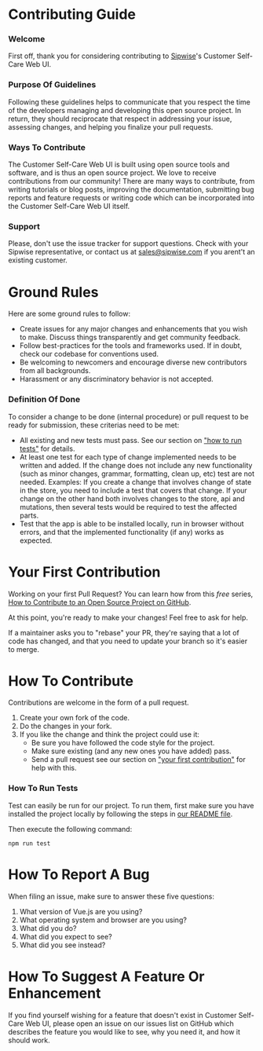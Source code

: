 # Contributing Guide

### Welcome

First off, thank you for considering contributing to [Sipwise](https://www.sipwise.com/)'s Customer Self-Care Web UI.

### Purpose Of Guidelines

Following these guidelines helps to communicate that you respect the time of the developers managing and developing this open source project. In return, they should reciprocate that respect in addressing your issue, assessing changes, and helping you finalize your pull requests.

### Ways To Contribute

The Customer Self-Care Web UI is built using open source tools and software, and is thus an open source project. We love to receive contributions from our community! There are many ways to contribute, from writing tutorials or blog posts, improving the documentation, submitting bug reports and feature requests or writing code which can be incorporated into the Customer Self-Care Web UI itself.

### Support

Please, don't use the issue tracker for support questions. Check with your Sipwise representative, or contact us at [sales@sipwise.com](mailto:sales@sipwise.com) if you arent't an existing customer.

# Ground Rules

Here are some ground rules to follow:

* Create issues for any major changes and enhancements that you wish to make. Discuss things transparently and get community feedback.
* Follow best-practices for the tools and frameworks used. If in doubt, check our codebase for conventions used.
* Be welcoming to newcomers and encourage diverse new contributors from all backgrounds.
* Harassment or any discriminatory behavior is not accepted.

### Definition Of Done

To consider a change to be done (internal procedure) or pull request to be ready for submission, these criterias need to be met:

* All existing and new tests must pass. See our section on ["how to run tests"](#how-to-run-test) for details.
* At least one test for each type of change implemented needs to be written and added. If the change does not include any new functionality (such as minor changes, grammar, formatting, clean up, etc) test are not needed. Examples: If you create a change that involves change of state in the store, you need to include a test that covers that change. If your change on the other hand both involves changes to the store, api and mutations, then several tests would be required to test the affected parts.
* Test that the app is able to be installed locally, run in browser without errors, and that the implemented functionality (if any) works as expected.

# Your First Contribution

Working on your first Pull Request? You can learn how from this *free* series, [How to Contribute to an Open Source Project on GitHub](https://egghead.io/series/how-to-contribute-to-an-open-source-project-on-github).

At this point, you're ready to make your changes! Feel free to ask for help.

If a maintainer asks you to "rebase" your PR, they're saying that a lot of code has changed, and that you need to update your branch so it's easier to merge.

# How To Contribute

Contributions are welcome in the form of a pull request.

1. Create your own fork of the code.
2. Do the changes in your fork.
3. If you like the change and think the project could use it:
    * Be sure you have followed the code style for the project.
    * Make sure existing (and any new ones you have added) pass.
    * Send a pull request see our section on ["your first contribution"](#your-first-contribution) for help with this.

### How To Run Tests

Test can easily be run for our project. To run them, first make sure you have installed the project locally by following the steps in [our README file](./README.md).

Then execute the following command:

`npm run test`

# How To Report A Bug

When filing an issue, make sure to answer these five questions:

1. What version of Vue.js are you using?
1. What operating system and browser are you using?
1. What did you do?
1. What did you expect to see?
1. What did you see instead?

# How To Suggest A Feature Or Enhancement

If you find yourself wishing for a feature that doesn't exist in Customer Self-Care Web UI, please open an issue on our issues list on GitHub which describes the feature you would like to see, why you need it, and how it should work.
